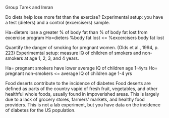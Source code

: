 Group Tarek and Imran

Do diets help lose more fat than the exercise?
Experimental setup: you have a test (dieters) and a control (excercisers) sample.

Ha=dieters lose a greater % of body fat than % of body fat lost from excercise program 
Ho=dieters %body fat lost <= %excercisers body fat lost 

Quantify the danger of smoking for pregnant women. (Olds et al., 1994, p. 223)
Experimemtal setup: measure IQ of children of smokers and non-smokers at age 1, 2, 3, and 4 years.

Ha= pregnant smokers have lower average IQ of children age 1-4yrs
Ho= pregnant non-smokers <= average IQ of children age 1-4 yrs

Food deserts contribute to the incidence of diabetes Food deserts are defined as parts of the country vapid of fresh fruit, vegetables, and other healthful whole foods, usually found in impoverished areas. This is largely due to a lack of grocery stores, farmers' markets, and healthy food providers.
This is not a lab experiment, but you have data on the incidence of diabetes for the US population.
